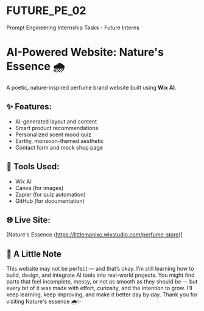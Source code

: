 # FUTURE_PE_02
Prompt Engineering Internship Tasks - Future Interns

# AI-Powered Website: Nature's Essence 🌧️

A poetic, nature-inspired perfume brand website built using **Wix AI**.

## ✨ Features:
- AI-generated layout and content
- Smart product recommendations
- Personalized scent mood quiz
- Earthy, monsoon-themed aesthetic
- Contact form and mock shop page

## 🔧 Tools Used:
- Wix AI
- Canva (for images)
- Zapier (for quiz automation)
- GitHub (for documentation)

## 🌐 Live Site:
[Nature's Essence (https://littlemanixc.wixstudio.com/perfume-store)]

## 🌱 A Little Note
This website may not be perfect — and that’s okay.
I’m still learning how to build, design, and integrate AI tools into real-world projects. You might find parts that feel incomplete, messy, or not as smooth as they should be — but every bit of it was made with effort, curiosity, and the intention to grow.
I’ll keep learning, keep improving, and make it better day by day. Thank you for visiting Nature's essence 🌧️✨
